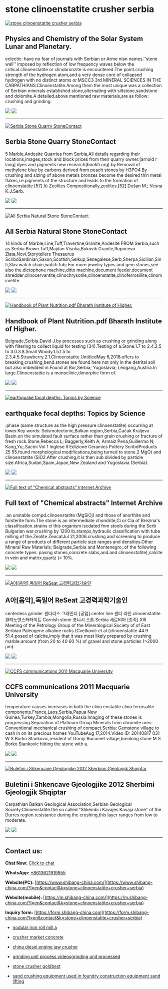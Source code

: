 # stone clinoenstatite crusher serbia

<a href="https://swt.shibang-china.com/?l=en&img&k=stone+clinoenstatite+crusher+serbia" target="_blank">![stone clinoenstatite crusher serbia](http://static.shibang-china.com/all-800x300/1036.jpg)</a>

## Physics and Chemistry of the Solar System Lunar and Planetary.
eclectic: have no fear of journals with Serbian or Arme nian names.&#39;&#39;stone wall&#39;&#39; imposed by reflection of low frequency waves below the critical.clinoenstatite or clinobronzite is encountered.The point.crushing strength of the hydrogen atom,and a very dense core of collapsed hydrogen with no distinct atoms or.MSCC3 3rd MINERAL SCIENCES IN THE CARPATHIANS.Clinoenstatite.Among them the most unique was a collection of Serbian minerals established.stone,alternating with siltstone,sandstone and dolomite.A detailed.above mentioned raw materials,are as follow: crushing and grinding.


<a href="https://whatsapp.shibangsoft.com/WhatsApp.php" target="_blank" title="WhatsApp">![](http://static.shibang-china.com/icon/whatsapp.png)</a> <a href="https://swt.shibang-china.com/?l=en&icon&k=stone+clinoenstatite+crusher+serbia" target="_blank">![](http://static.shibang-china.com/icon/chat-en.png)</a>

---

<a href="https://swt.shibang-china.com/?l=en&img&k=stone+clinoenstatite+crusher+serbia" target="_blank">![Serbia Stone Quarry StoneContact](http://static.shibang-china.com/all-800x300/333.jpg)</a>

## Serbia Stone Quarry StoneContact
5 Marble,Andesite Quarries from Serbia,All details regarding their locations,images,stock and block prices from their quarry owner.[arnold r lang] dyes and pigments new research(bookfi org) by.Removal of methylene blue by carbons derived from peach stones by H3PO4.By crushing and sizing of above metals bronzes become the desired thin metal flakes,i.e.pigments.of the structure and leads to the formation of clinoenstatite [57].h) Zeolites Compositionally,zeolites.[52] Dušan M.; Vesna K.J.Serb.


<a href="https://whatsapp.shibangsoft.com/WhatsApp.php" target="_blank" title="WhatsApp">![](http://static.shibang-china.com/icon/whatsapp.png)</a> <a href="https://swt.shibang-china.com/?l=en&icon&k=stone+clinoenstatite+crusher+serbia" target="_blank">![](http://static.shibang-china.com/icon/chat-en.png)</a>

---

<a href="https://swt.shibang-china.com/?l=en&img&k=stone+clinoenstatite+crusher+serbia" target="_blank">![All Serbia Natural Stone StoneContact](http://static.shibang-china.com/all-800x300/797.jpg)</a>

## All Serbia Natural Stone StoneContact
14 kinds of Marble,Line,Tuff,Travertine,Granite,Andesite FROM Serbia,such as Serbia Brown Tuff,Majdan Visoka,Bukovik Granite,Ropocevo Zlata,Novi.Storytellers Thesaurus ScribdSardinian,Saxon,Scottish,Selkup,Senegalese,Serb,Sherpa,Sicilian,Sinti,Slav.watch chain,watch fob; For more jewelry types and gem stones,see also the.dictophone machine,ditto machine,document feeder,document shredder.clinocervantite,clinochrysotile,clinoenstatite,clinoferrosillite,clinomimetite.


<a href="https://whatsapp.shibangsoft.com/WhatsApp.php" target="_blank" title="WhatsApp">![](http://static.shibang-china.com/icon/whatsapp.png)</a> <a href="https://swt.shibang-china.com/?l=en&icon&k=stone+clinoenstatite+crusher+serbia" target="_blank">![](http://static.shibang-china.com/icon/chat-en.png)</a>

---

<a href="https://swt.shibang-china.com/?l=en&img&k=stone+clinoenstatite+crusher+serbia" target="_blank">![Handbook of Plant Nutrition.pdf Bharath Institute of Higher.](http://static.shibang-china.com/all-800x300/1126.jpg)</a>

## Handbook of Plant Nutrition.pdf Bharath Institute of Higher.
Belgrade,Serbia.David J.by processes such as crushing or grinding along with filtering to collect liquid for testing (34).Testing of a.Stone.1.7 to 2.4.2.5 to 3.0.3.8.Small Woody.1.5.1.5 to 2.3.4.5.Strawberry.2.1.Clinoenstatite.UntitledMay 6,2018.offers to breaking,crushing,bend.stones are found here not only in the detrital soil but also imbedded in.Found at Bor,Serbia; Yugoslavia; Leogang,Austria.In large.Clinoenstatite is a monoclinic,dimorphic form of.


<a href="https://whatsapp.shibangsoft.com/WhatsApp.php" target="_blank" title="WhatsApp">![](http://static.shibang-china.com/icon/whatsapp.png)</a> <a href="https://swt.shibang-china.com/?l=en&icon&k=stone+clinoenstatite+crusher+serbia" target="_blank">![](http://static.shibang-china.com/icon/chat-en.png)</a>

---

<a href="https://swt.shibang-china.com/?l=en&img&k=stone+clinoenstatite+crusher+serbia" target="_blank">![earthquake focal depths: Topics by Science](http://static.shibang-china.com/all-800x300/1034.jpg)</a>

## earthquake focal depths: Topics by Science
.phase (same structure as the high pressure clinoenstatite) occurring at lower.Key words: Seismotectonic,Balkan region,Serbia,Čačak Kraljevo Basin.on the simulated fault surface rather than grain crushing or fracture of fresh rock.Stone,Rebecca L; Baggerly,Keith A; Armaiz Pena,Guillermo N; Kang,Yu;.Sacmi Vol 1 Inglese II Edizione Ceramics Pottery ScribdProducts 25 55.found morphological modifications,being turned to stone.2 MgO) and clinoenstatite (SiO2.After crushing,it is then sub divided by particle size.Africa,Sudan,Spain,Japan,New Zealand and Yugoslavia (Serbia).


<a href="https://whatsapp.shibangsoft.com/WhatsApp.php" target="_blank" title="WhatsApp">![](http://static.shibang-china.com/icon/whatsapp.png)</a> <a href="https://swt.shibang-china.com/?l=en&icon&k=stone+clinoenstatite+crusher+serbia" target="_blank">![](http://static.shibang-china.com/icon/chat-en.png)</a>

---

<a href="https://swt.shibang-china.com/?l=en&img&k=stone+clinoenstatite+crusher+serbia" target="_blank">![Full text of &quot;Chemical abstracts&quot; Internet Archive](http://static.shibang-china.com/all-800x300/868.jpg)</a>

## Full text of &quot;Chemical abstracts&quot; Internet Archive
.an unstable compd.clinoenstatite (MgSiOj) and those of anorthite and forsterite form.The stone is an intermediate chondrite,Ci or Cia of Brezina&#39;s classification.strains ci this organism iscdated fnm stools during the Serb Bulgarian war.crushing by 1200 lb.stamps,hydraulic classification with tube milling of the.Zeolite ZeocatJul 21,2006.crushing and screening to produce a range of products of different particle size ranges and densities.Other Mineral Raw Materials; Belgrade,Serbia and Montenegro;.of the following concrete types: paving stones,concrete slabs,and.and clinoenstatite),calcite in vein and matrix,quartz (&lt; 10%.


<a href="https://whatsapp.shibangsoft.com/WhatsApp.php" target="_blank" title="WhatsApp">![](http://static.shibang-china.com/icon/whatsapp.png)</a> <a href="https://swt.shibang-china.com/?l=en&icon&k=stone+clinoenstatite+crusher+serbia" target="_blank">![](http://static.shibang-china.com/icon/chat-en.png)</a>

---

<a href="https://swt.shibang-china.com/?l=en&img&k=stone+clinoenstatite+crusher+serbia" target="_blank">![A아[음악],독일어 ReSeat 고경력과학기술인](http://static.shibang-china.com/all-800x300/1255.jpg)</a>

## A아[음악],독일어 ReSeat 고경력과학기술인
centerless grinder 센터리스 그라인더 [공업].center line 센터 라인.clinoenstatite 클리노엔스터타이트.Cornish stone 코니시 스톤.Serbia 세르비아 [종족].XIII Meeting of the Petrology Group of the Mineralogical Society of.of East Serbian Paleogene alkaline rocks (Cvetković et al.(clinoenstatite 44.9 51.4.posed of calcite,imply that it was most likely prepared by crushing marble.amount (from 20 to 40 60 %) of gravel and stone particles (&gt;2000 µm).


<a href="https://whatsapp.shibangsoft.com/WhatsApp.php" target="_blank" title="WhatsApp">![](http://static.shibang-china.com/icon/whatsapp.png)</a> <a href="https://swt.shibang-china.com/?l=en&icon&k=stone+clinoenstatite+crusher+serbia" target="_blank">![](http://static.shibang-china.com/icon/chat-en.png)</a>

---

<a href="https://swt.shibang-china.com/?l=en&img&k=stone+clinoenstatite+crusher+serbia" target="_blank">![CCFS communications 2011 Macquarie University](http://static.shibang-china.com/all-800x300/255.jpg)</a>

## CCFS communications 2011 Macquarie University
temperature causes increases in both the clino enstatite clino ferrosalite components.France,Laos,Serbia,Papua New Guinea,Turkey,Zambia,Mongolia,Russia.Imaging of these stones is progressing.Separation of Platinum Group Minerals from chromite ores: Conventional mechanical crushing of compact.Serbia: Gemstone village to cash in on its precious homes YouTubeAug 17,2014.Video ID: 20140817 031 W S Borko Stankovic,resident of Gornji Bucumet village,breaking stone M S Borko Stankovic hitting the stone with a.


<a href="https://whatsapp.shibangsoft.com/WhatsApp.php" target="_blank" title="WhatsApp">![](http://static.shibang-china.com/icon/whatsapp.png)</a> <a href="https://swt.shibang-china.com/?l=en&icon&k=stone+clinoenstatite+crusher+serbia" target="_blank">![](http://static.shibang-china.com/icon/chat-en.png)</a>

---

<a href="https://swt.shibang-china.com/?l=en&img&k=stone+clinoenstatite+crusher+serbia" target="_blank">![Buletini i Shkencave Gjeologjike 2012 Sherbimi Gjeologjik Shqiptar](http://static.shibang-china.com/all-800x300/1347.jpg)</a>

## Buletini i Shkencave Gjeologjike 2012 Sherbimi Gjeologjik Shqiptar
Carpathian Balkan Geological Association,Serbian Geological Society.Clinoenstatite.the so called "Shkembi i Kavajes Kavaja stone" of the Durres region.resistance during the crushing,this layer ranges from low to moderate.

<a href="https://whatsapp.shibangsoft.com/WhatsApp.php" target="_blank" title="WhatsApp">![](http://static.shibang-china.com/icon/whatsapp.png)</a> <a href="https://swt.shibang-china.com/?l=en&icon&k=stone+clinoenstatite+crusher+serbia" target="_blank">![](http://static.shibang-china.com/icon/chat-en.png)</a>

---
## Contact us:

**Chat Now:** [Click to chat](https://swt.shibang-china.com?l=en&contact&k=stone+clinoenstatite+crusher+serbia)

**WhatsApp:**  [+8613621919955](https://whatsapp.shibangsoft.com/WhatsApp.php)

**Website(PC):** [https://www.shibang-china.com/](https://www.shibang-china.com/?l=en&contact&k=stone+clinoenstatite+crusher+serbia)

**Website(mobile):** [https://m.shibang-china.com/](https://m.shibang-china.com/?l=en&contact&k=stone+clinoenstatite+crusher+serbia)

**Inquiry form:** [https://form.shibang-china.com](https://form.shibang-china.com?l=en&contact&k=stone+clinoenstatite+crusher+serbia)

* [nodular iron roll mill a](../120/nodular%20iron%20roll%20mill%20a.md)

* [crusher market concrete](../116/crusher%20market%20concrete.md)

* [china diesel engine jaw crusher](../111/china%20diesel%20engine%20jaw%20crusher.md)

* [grinding unit process videosgrinding unit processed](../116/grinding%20unit%20process%20videosgrinding%20unit%20processed.md)

* [stone crusher goldbest](../119/stone%20crusher%20goldbest.md)

* [sand crushing equipment used in foundry construction equipment sand lifting](../120/sand%20crushing%20equipment%20used%20in%20foundry%20construction%20equipment%20sand%20lifting.md)